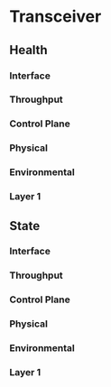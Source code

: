 # Transceiver
## Health
### Interface
### Throughput
### Control Plane
### Physical
### Environmental
### Layer 1
## State
### Interface
### Throughput
### Control Plane
### Physical
### Environmental
### Layer 1